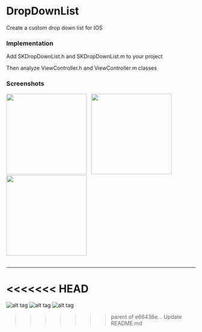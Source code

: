 DropDownList
============

Create a custom drop down list for IOS

### Implementation


Add SKDropDownList.h and SKDropDownList.m to your project 

Then analyze ViewController.h and ViewController.m classes


### Screenshots

<img src="https://raw.githubusercontent.com/sukruk/DropDownList/master/ScreenShots/Image_1.png"  width="214">&nbsp;&nbsp;
<img src="https://raw.githubusercontent.com/sukruk/DropDownList/master/ScreenShots/Image_2.png"  width="214">&nbsp;&nbsp;
<img src="https://raw.githubusercontent.com/sukruk/DropDownList/master/ScreenShots/Image_3.png" width="214"><br><br><hr>

<<<<<<< HEAD
=======
![alt tag](https://raw.githubusercontent.com/sukruk/DropDownList/master/ScreenShots/Image_1.png)
![alt tag](https://raw.githubusercontent.com/sukruk/DropDownList/master/ScreenShots/Image_2.png)
![alt tag](https://raw.githubusercontent.com/sukruk/DropDownList/master/ScreenShots/Image_3.png)
>>>>>>> parent of e66436e... Update README.md
